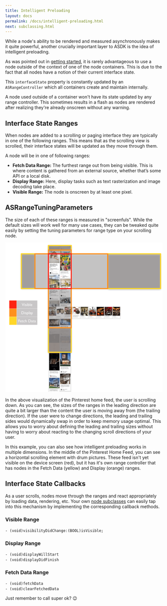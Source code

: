 ```yaml
---
title: Intelligent Preloading 
layout: docs
permalink: /docs/intelligent-preloading.html
next: subclassing.html
---
```


While a node's ability to be rendered and measured asynchronously makes it quite powerful, another crucially important layer to ASDK is the idea of intelligent preloading.

As was pointed out in <a href = "getting-started.html">getting started</a>, it is rarely advantageous to use a node outside of the context of one of the node containers.  This is due to the fact that all nodes have a notion of their current interface state.  

This `interfaceState` property is constantly updated by an `ASRangeController` which all containers create and maintain internally.

A node used outside of a container won't have its state updated by any range controller. This sometimes results in a flash as nodes are rendered after realizing they're already onscreen without any warning.

## Interface State Ranges

When nodes are added to a scrolling or paging interface they are typically in one of the following ranges.  This means that as the scrolling view is scrolled, their interface states will be updated as they move through them.

A node will be in one of following ranges: 

<ul>
	<li><strong>Fetch Data Range:</strong> The furthest range out from being visible. This is where content is gathered from an external source, whether that’s some API or a local disk.</li>
	<li><strong>Display Range:</strong> Here, display tasks such as text rasterization and image decoding take place.</li>
	<li><strong>Visible Range:</strong> The node is onscreen by at least one pixel.</li>
</ul>

## ASRangeTuningParameters

The size of each of these ranges is measured in "screenfuls".  While the default sizes will work well for many use cases, they can be tweaked quite easily by setting the tuning parameters for range type on your scrolling node.

<img src="/static/intelligent-preloading.png">

In the above visualization of the Pinterest home feed, the user is scrolling down.  As you can see, the sizes of the ranges in the leading direction are quite a bit larger than the content the user is moving away from (the trailing direction).  If the user were to change directions, the leading and trailing sides would dynamically swap in order to keep memory usage optimal.  This allows you to worry about defining the leading and trailing sizes without having to worry about reacting to the changing scroll directions of your user. 

In this example, you can also see how intelligent preloading works in multiple dimensions. In the middle of the Pinterest Home Feed, you can see a horizontal scrolling element with drum pictures. These feed isn't yet visible on the device screen (red), but it has it's own range controller that has nodes in the Fetch Data (yellow) and Display (orange) ranges. 

## Interface State Callbacks

As a user scrolls, nodes move through the ranges and react appropriately by loading data, rendering, etc.  Your own <a href = "subclassing.html">node subclasses</a> can easily tap into this mechanism by implementing the corresponding callback methods.

### Visible Range 
`- (void)visibilityDidChange:(BOOL)isVisible;`

### Display Range
`- (void)displayWillStart`<br/>
`- (void)displayDidFinish`<br/>

### Fetch Data Range
`- (void)fetchData`<br/>
`- (void)clearFetchedData`<br/>

Just remember to call super ok? 😉
